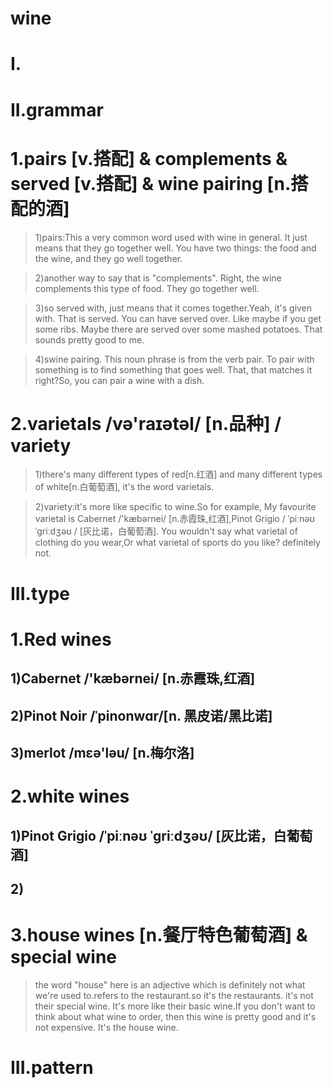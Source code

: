 # wine
# I.



# II.grammar
# 1.pairs [v.搭配] & complements & served [v.搭配] & wine pairing [n.搭配的酒]
> 1)pairs:This a very common word used with wine in general. It just means that they go together well. You have two things: the food and the wine, and they go well together.

> 2)another way to say that is "complements". Right, the wine complements this type of food. They go together well.

> 3)so served with, just means that it comes together.Yeah, it's given with. That is served. You can have served over. Like maybe if you get some ribs. Maybe there are served over some mashed potatoes. That sounds pretty good to me.

> 4)swine pairing. This noun phrase is from the verb pair. To pair with something is to find something that goes well. That, that matches it right?So, you can pair a wine with a dish.

# 2.varietals  /və'raɪətəl/ [n.品种] / variety 
> 1)there's many different types of red[n.红酒] and many different types of white[n.白葡萄酒], it's the word varietals.

> 2)variety:it's more like specific to wine.So for example, My favourite varietal is Cabernet /'kæbərnei/ [n.赤霞珠,红酒],Pinot Grigio / ˈpiːnəʊ ˈɡriːdʒəʊ / [灰比诺，白葡萄酒]. You wouldn't say what varietal of clothing do you wear,Or what varietal of sports do you like? definitely not. 



# III.type
# 1.Red wines
## 1)Cabernet /'kæbərnei/ [n.赤霞珠,红酒]

## 2)Pinot Noir /ˈpinonwɑr/[n. 黑皮诺/黑比诺]

## 3)merlot /mεə'ləu/ [n.梅尔洛]


# 2.white wines
## 1)Pinot Grigio /ˈpiːnəʊ ˈɡriːdʒəʊ/ [灰比诺，白葡萄酒] 

## 2)




# 3.house wines [n.餐厅特色葡萄酒] & special wine 
> the word "house" here is an adjective which is definitely not what we're used to.refers to the restaurant.so it's the restaurants. it's not their special wine. It's more like their basic wine.If you don't want to think about what wine to order, then this wine is pretty good and it's not expensive. It's the house wine.




# III.pattern











